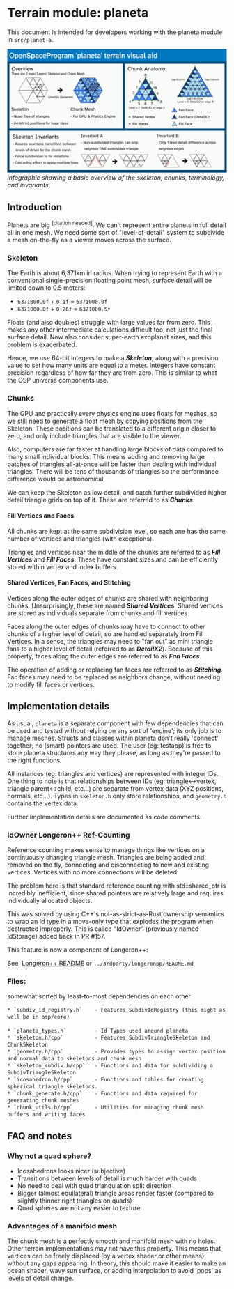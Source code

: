 # Terrain module: planeta


This document is intended for developers working with the planeta module in `src/planet-a`.


![Infographic](img/planeta.png)
*infographic showing a basic overview of the skeleton, chunks, terminology, and invariants*


## Introduction

Planets are big <sup>\[citation needed\]</sup>. We can't represent entire planets in full detail all in one mesh. We need some sort of "level-of-detail" system to subdivide a mesh on-the-fly as a viewer moves across the surface.

### Skeleton

The Earth is about 6,371km in radius. When trying to represent Earth with a conventional single-precision floating point mesh, surface detail will be limited down to 0.5 meters:

* `6371000.0f` + `0.1f` = `6371000.0f`
* `6371000.0f` + `0.26f` = `6371000.5f`

Floats (and also doubles) struggle with large values far from zero. This makes any other intermediate calculations difficult too, not just the final surface detail. Now also consider super-earth exoplanet sizes, and this problem is exacerbated.

Hence, we use 64-bit integers to make a ***Skeleton***, along with a precision value to set how many units are equal to a meter. Integers have constant precision regardless of how far they are from zero. This is similar to what the OSP universe components use.

### Chunks

The GPU and practically every physics engine uses floats for meshes, so we still need to generate a float mesh by copying positions from the Skeleton. These positions can be translated to a different origin closer to zero, and only include triangles that are visible to the viewer.

Also, computers are far faster at handling large blocks of data compared to many small individual blocks. This means adding and removing large patches of triangles all-at-once will be faster than dealing with individual triangles. There will be tens of thousands of triangles so the performance difference would be astronomical.

We can keep the Skeleton as low detail, and patch further subdivided higher detail triangle grids on top of it. These are referred to as ***Chunks***.

#### Fill Vertices and Faces

All chunks are kept at the same subdivision level, so each one has the same number of vertices and triangles (with exceptions).

Triangles and vertices near the middle of the chunks are referred to as ***Fill Vertices*** and ***Fill Faces***. These have constant sizes and can be efficiently stored within vertex and index buffers.

#### Shared Vertices, Fan Faces, and Stitching

Vertices along the outer edges of chunks are shared with neighboring chunks. Unsurprisingly, these are named ***Shared Vertices***. Shared vertices are stored as individuals separate from chunks and fill vertices.

Faces along the outer edges of chunks may have to connect to other chunks of a higher level of detail, so are handled separately from Fill Vertices. In a sense, the triangles may need to "fan out" as mini triangle fans to a higher level of detail (referred to as ***DetailX2***). Because of this property, faces along the outer edges are referred to as ***Fan Faces***.

The operation of adding or replacing fan faces are referred to as ***Stitching***. Fan faces may need to be replaced as neighbors change, without needing to modify fill faces or vertices.

## Implementation details

As usual, `planeta` is a separate component with few dependencies that can be used and tested without relying on any sort of 'engine'; its only job is to manage meshes. Structs and classes within planeta don't really 'connect' together; no (smart) pointers are used. The user (eg: testapp) is free to store planeta structures any way they please, as long as they're passed to the right functions.

All instances (eg: triangles and vertices) are represented with integer IDs. One thing to note is that relationships between IDs (eg: triangle<->vertex, triangle parent<->child, etc...) are separate from vertex data (XYZ positions, normals, etc...). Types in `skeleton.h` only store relationships, and `geometry.h` contains the vertex data.

Further implementation details are documented as code comments.

### IdOwner Longeron++ Ref-Counting

Reference counting makes sense to manage things like vertices on a continuously changing triangle mesh. Triangles are being added and removed on the fly, connecting and disconnecting to new and existing vertices. Vertices with no more connections will be deleted.

The problem here is that standard reference counting with std::shared_ptr is incredibly inefficient, since shared pointers are relatively large and requires individually allocated objects.

This was solved by using C++'s not-as-strict-as-Rust ownership semantics to wrap an Id type in a move-only type that explodes the program when destructed improperly. This is called "IdOwner" (previously named IdStorage) added back in PR #157.

This feature is now a component of Longeron++:

See: [Longeron++ README](https://github.com/Capital-Asterisk/longeronpp/blob/1f8b0715fd4e7bb36811acd2636539c9f9e43f88/README.md#reference-counting-and-raii-like-safety-without-pointers) or `../3rdparty/longeronpp/README.md`

### Files:

somewhat sorted by least-to-most dependencies on each other

```
* `subdiv_id_registry.h`    - Features SubdivIdRegistry (this might as well be in osp/core)

* `planeta_types.h`         - Id Types used around planeta
* `skeleton.h/cpp`          - Features SubdivTriangleSkeleton and ChunkSkeleton
* `geometry.h/cpp`          - Provides types to assign vertex position and normal data to skeletons and chunk mesh
* `skeleton_subdiv.h/cpp`   - Functions and data for subdividing a SubdivTriangleSkeleton
* `icosahedron.h/cpp`       - Functions and tables for creating spherical triangle skeletons.
* `chunk_generate.h/cpp`    - Functions and data required for generating chunk meshes
* `chunk_utils.h/cpp`       - Utilities for managing chunk mesh buffers and writing faces
```

## FAQ and notes

### Why not a quad sphere?

* Icosahedrons looks nicer (subjective)
* Transitions between levels of detail is much harder with quads
* No need to deal with quad triangulation split direction
* Bigger (almost equilateral) triangle areas render faster (compared to slightly thinner right triangles on quads)
* Quad spheres are not any easier to texture

### Advantages of a manifold mesh

The chunk mesh is a perfectly smooth and manifold mesh with no holes. Other terrain implementations may not have this property. This means that vertices can be freely displaced (by a vertex shader or other means) without any gaps appearing. In theory, this should make it easier to make an ocean shader, wavy sun surface, or adding interpolation to avoid 'pops' as levels of detail change.
